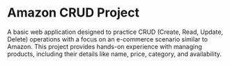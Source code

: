 # Amazon CRUD Project
 A basic web application designed to practice CRUD (Create, Read, Update, Delete) operations with a focus on an e-commerce scenario similar to Amazon. This project provides hands-on experience with managing products, including their details like name, price, category, and availability.
